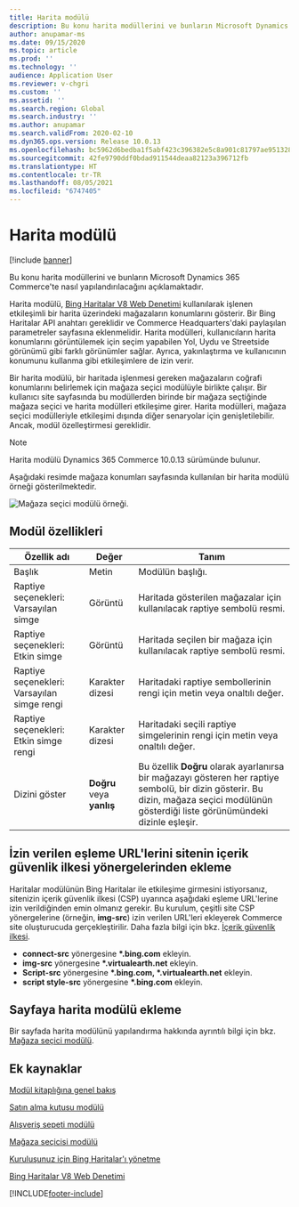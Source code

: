 ```yaml
---
title: Harita modülü
description: Bu konu harita modüllerini ve bunların Microsoft Dynamics 365 Commerce'te nasıl yapılandırılacağını açıklamaktadır.
author: anupamar-ms
ms.date: 09/15/2020
ms.topic: article
ms.prod: ''
ms.technology: ''
audience: Application User
ms.reviewer: v-chgri
ms.custom: ''
ms.assetid: ''
ms.search.region: Global
ms.search.industry: ''
ms.author: anupamar
ms.search.validFrom: 2020-02-10
ms.dyn365.ops.version: Release 10.0.13
ms.openlocfilehash: bc5962d6bedba1f5abf423c396382e5c8a901c81797ae95132833e23c46cfd57
ms.sourcegitcommit: 42fe9790ddf0bdad911544deaa82123a396712fb
ms.translationtype: HT
ms.contentlocale: tr-TR
ms.lasthandoff: 08/05/2021
ms.locfileid: "6747405"
---
```

# <a name="map-module"></a>Harita modülü

[!include [banner](includes/banner.md)]


Bu konu harita modüllerini ve bunların Microsoft Dynamics 365 Commerce'te nasıl yapılandırılacağını açıklamaktadır.

Harita modülü, [Bing Haritalar V8 Web Denetimi](/bingmaps/v8-web-control/) kullanılarak işlenen etkileşimli bir harita üzerindeki mağazaların konumlarını gösterir. Bir Bing Haritalar API anahtarı gereklidir ve Commerce Headquarters'daki paylaşılan parametreler sayfasına eklenmelidir. Harita modülleri, kullanıcıların harita konumlarını görüntülemek için seçim yapabilen Yol, Uydu ve Streetside görünümü gibi farklı görünümler sağlar. Ayrıca, yakınlaştırma ve kullanıcının konumunu kullanma gibi etkileşimlere de izin verir.

Bir harita modülü, bir haritada işlenmesi gereken mağazaların coğrafi konumlarını belirlemek için mağaza seçici modülüyle birlikte çalışır. Bir kullanıcı site sayfasında bu modüllerden birinde bir mağaza seçtiğinde mağaza seçici ve harita modülleri etkileşime girer. Harita modülleri, mağaza seçici modülleriyle etkileşimi dışında diğer senaryolar için genişletilebilir. Ancak, modül özelleştirmesi gereklidir.

> [!NOTE]
> Harita modülü Dynamics 365 Commerce 10.0.13 sürümünde bulunur.

Aşağıdaki resimde mağaza konumları sayfasında kullanılan bir harita modülü örneği gösterilmektedir.

![Mağaza seçici modülü örneği.](./media/ecommerce-Storelocator.PNG)

## <a name="module-properties"></a>Modül özellikleri

| Özellik adı             | Değer                 | Tanım |
|---------------------------|-----------------------|-------------|
| Başlık | Metin | Modülün başlığı. |
| Raptiye seçenekleri: Varsayılan simge | Görüntü | Haritada gösterilen mağazalar için kullanılacak raptiye sembolü resmi. |
| Raptiye seçenekleri: Etkin simge | Görüntü | Haritada seçilen bir mağaza için kullanılacak raptiye sembolü resmi. |
| Raptiye seçenekleri: Varsayılan simge rengi | Karakter dizesi | Haritadaki raptiye sembollerinin rengi için metin veya onaltılı değer. |
| Raptiye seçenekleri: Etkin simge rengi | Karakter dizesi | Haritadaki seçili raptiye simgelerinin rengi için metin veya onaltılı değer. |
| Dizini göster | **Doğru** veya **yanlış** | Bu özellik **Doğru** olarak ayarlanırsa bir mağazayı gösteren her raptiye sembolü, bir dizin gösterir. Bu dizin, mağaza seçici modülünün gösterdiği liste görünümündeki dizinle eşleşir. |

## <a name="add-allowed-mapping-urls-to-a-sites-content-security-policy-directives"></a>İzin verilen eşleme URL'lerini sitenin içerik güvenlik ilkesi yönergelerinden ekleme

Haritalar modülünün Bing Haritalar ile etkileşime girmesini istiyorsanız, sitenizin içerik güvenlik ilkesi (CSP) uyarınca aşağıdaki eşleme URL'lerine izin verildiğinden emin olmanız gerekir. Bu kurulum, çeşitli site CSP yönergelerine (örneğin, **img-src**) izin verilen URL'leri ekleyerek Commerce site oluşturucuda gerçekleştirilir. Daha fazla bilgi için bkz. [İçerik güvenlik ilkesi](manage-csp.md). 

- **connect-src** yönergesine **&#42;.bing.com** ekleyin.
- **img-src** yönergesine **&#42;.virtualearth.net** ekleyin.
- **Script-src** yönergesine **&#42;.bing.com, &#42;.virtualearth.net** ekleyin.
- **script style-src** yönergesine **&#42;.bing.com** ekleyin.

## <a name="add-a-map-module-to-a-page"></a>Sayfaya harita modülü ekleme

Bir sayfada harita modülünü yapılandırma hakkında ayrıntılı bilgi için bkz. [Mağaza seçici modülü](store-selector.md). 
 
## <a name="additional-resources"></a>Ek kaynaklar

[Modül kitaplığına genel bakış](starter-kit-overview.md)

[Satın alma kutusu modülü](add-buy-box.md)

[Alışveriş sepeti modülü](add-cart-module.md)

[Mağaza seçicisi modülü](store-selector.md)

[Kuruluşunuz için Bing Haritalar'ı yönetme](./dev-itpro/manage-bing-maps.md)

[Bing Haritalar V8 Web Denetimi](/bingmaps/v8-web-control/)


[!INCLUDE[footer-include](../includes/footer-banner.md)]